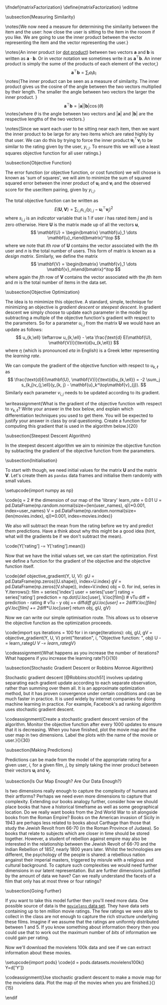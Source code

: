 \ifndef{matrixFactorization}
\define{matrixFactorization}
\editme

\subsection{Measuring Similarity}

\notes{We now need a measure for determining the similarity between
the item and the user: how close the user is sitting to the item in
the rooom if you like. We are going to use the inner product between
the vector representing the item and the vector representing the
user.}

\notes{An inner product (or
[dot product](http://en.wikipedia.org/wiki/Dot_product)) between two
vectors $\mathbf{a}$ and $\mathbf{b}$ is written as
$\mathbf{a}\cdot\mathbf{b}$. Or in vector notation we sometimes write
it as $\mathbf{a}^\top\mathbf{b}$. An inner product is simply the sume
of the products of each element of the vector,}
$$
\mathbf{a}^\top\mathbf{b} = \sum_{i} a_i b_i
$$
\notes{The inner product can be seen as a measure of similarity. The
inner product gives us the cosine of the angle between the two vectors
multiplied by their length. The smaller the angle between two vectors
the larger the inner product. }
$$
\mathbf{a}^\top\mathbf{b} = |\mathbf{a}||\mathbf{b}| \cos(\theta)
$$
\notes{where $\theta$ is the angle between two vectors and
$|\mathbf{a}|$ and $|\mathbf{b}|$ are the respective lengths of the
two vectors.}

\notes{Since we want each user to be sitting near each item, then we
want the inner product to be large for any two items which are rated
highly by that user. We can do this by trying to force the inner
product $\mathbf{u}_i^\top\mathbf{v}_j$ to be similar to the rating
given by the user, $y_{i,j}$. To ensure this we will use a least
squares objective function for all user ratings.}

\subsection{Objective Function}

The error function (or objective function, or cost function) we will
choose is known as 'sum of squares', we will aim to minimize the sum
of squared squared error between the inner product of $\mathbf{u}_i$
and $\mathbf{v}_i$ and the observed score for the user/item pairing,
given by $y_{i, j}$.

The total objective function can be written as
$$
E(\mathbf{U}, \mathbf{V}) = \sum_{i,j} s_{i,j} (y_{i,j} - \mathbf{u}_i^\top \mathbf{v}_j)^2
$$
where $s_{i,j}$ is an *indicator* variable that is 1 if user $i$ has rated item $j$ and is zero otherwise. Here $\mathbf{U}$ is the matrix made up of all the vectors $\mathbf{u}$,
$$
\mathbf{U} = \begin{bmatrix} \mathbf{u}_1 \dots \mathbf{u}_n\end{bmatrix}^\top
$$
where we note that $i$th *row* of $\mathbf{U}$ contains the vector associated with the $i$th user and $n$ is the total number of users. This form of matrix is known as a *design matrix*. Similarly, we define the matrix
$$
\mathbf{V} = \begin{bmatrix} \mathbf{v}_1 \dots \mathbf{v}_m\end{bmatrix}^\top
$$
where again the $j$th row of $\mathbf{V}$ contains the vector associated with the $j$th item and $m$ is the total number of items in the data set.

\subsection{Objective Optimization}

The idea is to mimimize this objective. A standard, simple, technique
for minimizing an objective is *gradient descent* or *steepest
descent*. In gradient descent we simply choose to update each
parameter in the model by subtracting a multiple of the objective
function's gradient with respect to the parameters. So for a parameter
$u_{i,j}$ from the matrix $\mathbf{U}$ we would have an update as
follows:
$$ 
u_{k,\ell} \leftarrow u_{k,\ell} - \eta \frac{\text{d}
E(\mathbf{U}, \mathbf{V})}{\text{d}u_{k,\ell}} 
$$
where $\eta$ (which is pronounced *eta* in English) is a Greek letter representing the *learning rate*.

We can compute the gradient of the objective function with respect to
$u_{k,\ell}$ as
$$
\frac{\text{d}E(\mathbf{U}, \mathbf{V})}{\text{d}u_{k,\ell}} = -2
\sum_j s_{k,j}v_{j,\ell}(y_{k, j} - \mathbf{u}_k^\top\mathbf{v}_{j}).
$$
Similarly each parameter $v_{i,j}$ needs to be updated according to
its gradient.

\writeassignment{What is the gradient of the objective function with
respect to $v_{k, \ell}$? Write your answer in the box below, and
explain which differentiation techniques you used to get there. You
will be expected to justify your answer in class by oral
questioning. Create a function for computing this gradient that is
used in the algorithm below.}{20}

\subsection{Steepest Descent Algorithm}

In the steepest descent algorithm we aim to minimize the objective
function by subtacting the gradient of the objective function from the
parameters.

\subsection{Initialisation}

To start with though, we need initial values for the matrix
$\mathbf{U}$ and the matrix $\mathbf{V}$. Let's create them as
`pandas` data frames and initialise them randomly with small values.

\setupcode{import numpy as np}

\code{q = 2 # the dimension of our map of the 'library'
learn_rate = 0.01
U = pd.DataFrame(np.random.normal(size=(len(user_names), q))*0.001, index=user_names)
V = pd.DataFrame(np.random.normal(size=(len(movies.index), q))*0.001, index=movies.index)}

We also will subtract the mean from the rating before we try and
predict them predictions. Have a think about why this might be a good
idea (hint, what will the gradients be if we don't subtract the mean).

\code{Y['rating'] -= Y['rating'].mean()}

Now that we have the initial values set, we can start the
optimization. First we define a function for the gradient of the
objective and the objective function itself.

\code{def objective_gradient(Y, U, V):
    gU = pd.DataFrame(np.zeros((U.shape)), index=U.index)
    gV = pd.DataFrame(np.zeros((V.shape)), index=V.index)
    obj = 0.
    for ind, series in Y.iterrows():
        film = series['index']
        user = series['user']
        rating = series['rating']
        prediction = np.dot(U.loc[user], V.loc[film]) # vTu
        diff = prediction - rating # vTu - y
        obj += diff*diff
        gU.loc[user] += 2*diff*V.loc[film]
        gV.loc[film] += 2*diff*U.loc[user]
    return obj, gU, gV}
	
Now we can write our simple optimisation route. This allows us to
observe the objective function as the optimization proceeds.

\code{import sys
iterations = 100
for i in range(iterations):
    obj, gU, gV = objective_gradient(Y, U, V)
    print("Iteration", i, "Objective function: ", obj)
    U -= learn_rate*gU
    V -= learn_rate*gV}
	
\codeassignment{What happens as you increase the number of iterations?
What happens if you increase the learning rate?}{}{10}

\subsection{Stochastic Gradient Descent or Robbins Monroe Algorithm}

Stochastic gradient descent [@Robbins:stoch51] involves updating separating each gradient
update according to each separate observation, rather than summing
over them all. It is an approximate optimization method, but it has
proven convergence under certain conditions and can be much faster in
practice. It is used widely by internet companies for doing machine
learning in practice. For example, Facebook's ad ranking algorithm
uses stochastic gradient descent.

\codeassignment{Create a stochastic gradient descent version of the
algorithm. Monitor the objective function after every 1000 updates to
ensure that it is decreasing. When you have finished, plot the movie
map and the user map in two dimensions. Label the plots with the name
of the movie or user.}{}{30}

\subsection{Making Predictions}

Predictions can be made from the model of the appropriate rating for a
given user, $i$, for a given film, $j$, by simply taking the inner
product between their vectors $\mathbf{u}_i$ and $\mathbf{v}_j$.

\subsection{Is Our Map Enough? Are Our Data Enough?}

Is two dimensions really enough to capture the complexity of humans
and their artforms? Perhaps we need even more dimensions to capture
that complexity. Extending our books analogy further, consider how we
should place books that have a historical timeframe as well as some
geographical location. Do we really want books from the 2nd World War
to sit alongside books from the Roman Empire? Books on the American
invasion of Sicily in 1943 are perhaps less related to books about
Carthage than those that study the Jewish Revolt from 66-70 (in the
Roman Province of Judaea). So books that relate to subjects which are
closer in time should be stored together. However, a student of
rebellion against empire may also be interested in the relationship
between the Jewish Revolt of 66-70 and the Indian Rebellion of 1857,
nearly 1800 years later. Whilst the technologies are different, the
psychology of the people is shared: a rebellious nation angainst their
imperial masters, triggered by misrule with a religious and cultural
background. To capture such complexities we would need further
dimensions in our latent representation. But are further dimensions
justified by the amount of data we have? Can we really understand the
facets of a film that only has at most three or four ratings?

\subsection{Going Further}

If you want to take this model further then you'll need more data. One
possible source of data is the
[`movielens` data set](http://grouplens.org/datasets/movielens/). They
have data sets containing up to ten million movie ratings. The few
ratings we were able to collect in the class are not enough to capture
the rich structure underlying these films. Imagine if we assume that
the ratings are uniformly distributed between 1 and 5. If you know
something about information theory then you could use that to work out
the maximum number of *bits* of information we could gain per rating.

Now we'll download the movielens 100k data and see if we can extract
information about these movies.

\setupcode{import pods}
\code{d = pods.datasets.movielens100k()
Y=d['Y']}

\codeassignment{Use stochastic gradient descent to make a movie map
for the movielens data. Plot the map of the movies when you are
finished.}{}{15}

\endif
